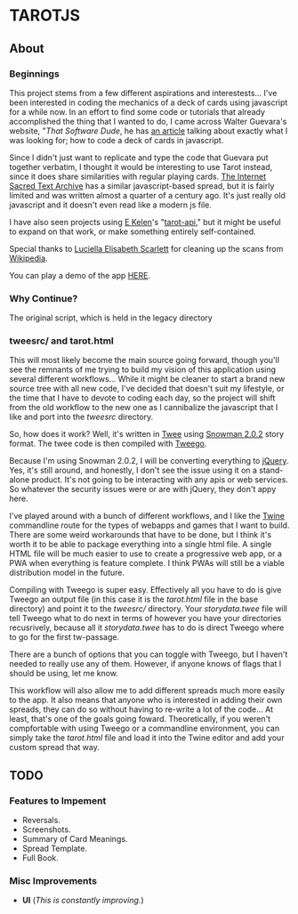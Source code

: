 # TAROTJS

## About

### Beginnings

This project stems from a few different aspirations and interestests... I've been interested in coding the mechanics of a deck of cards using javascript for a while now. In an effort to find some code or tutorials that already accomplished the thing that I wanted to do, I came across Walter Guevara's website, "*That Software Dude*, he has [an article](https://www.thatsoftwaredude.com/content/6196/coding-a-card-deck-in-javascript) talking about exactly what I was looking for; how to code a deck of cards in javascript.

Since I didn't just want to replicate and type the code that Guevara put together verbatim, I thought it would be interesting to use Tarot instead, since it does share similarities with regular playing cards. [The Internet Sacred Text Archive](https://www.sacred-texts.com/tarot/pkt/tarot0.htm) has a similar javascript-based spread, but it is fairly limited and was written almost a quarter of a century ago. It's just really old javascript and it doesn't even read like a modern js file.

I have also seen projects using [E Kelen](https://github.com/ekelen)'s "[tarot-api](https://github.com/ekelen/tarot-api)," but it might be useful to expand on that work, or make something entirely self-contained.

Special thanks to [Luciella Elisabeth Scarlett](https://luciellaes.itch.io/rider-waite-smith-tarot-cards-cc0) for cleaning up the scans from [Wikipedia](https://en.wikipedia.org/wiki/Rider%E2%80%93Waite_Tarot).

You can play a demo of the app [HERE](https://berkough.itch.io/tarotjs).

### Why Continue?

The original script, which is held in the legacy directory

### tweesrc/ and tarot.html

This will most likely become the main source going forward, though you'll see the remnants of me trying to build my vision of this application using several different workflows... While it might be cleaner to start a brand new source tree with all new code, I've decided that doesn't suit my lifestyle, or the time that I have to devote to coding each day, so the project will shift from the old workflow to the new one as I cannibalize the javascript that I like and port into the *tweesrc* directory.

So, how does it work? Well, it's written in [Twee](https://twinery.org/cookbook/terms/terms_twee.html) using [Snowman 2.0.2](https://videlais.github.io/snowman/#/) story format. The twee code is then compiled with [Tweego](https://www.motoslave.net/tweego/).

Because I'm using Snowman 2.0.2, I will be converting everything to [jQuery](https://jquery.com/). Yes, it's still around, and honestly, I don't see the issue using it on a stand-alone product. It's not going to be interacting with any apis or web services. So whatever the security issues were or are with jQuery, they don't appy here.

I've played around with a bunch of different workflows, and I like the [Twine](https://twinery.org) commandline route for the types of webapps and games that I want to build. There are some weird workarounds that have to be done, but I think it's worth it to be able to package everything into a single html file. A single HTML file will be much easier to use to create a progressive web app, or a PWA when everything is feature complete. I think PWAs will still be a viable distribution model in the future.

Compiling with Tweego is super easy. Effectively all you have to do is give Tweego an output file (in this case it is the *tarot.html* file in the base directory) and point it to the *tweesrc/* directory. Your *storydata.twee* file will tell Tweego what to do next in terms of however you have your directories recusrively, because all it *storydata.twee* has to do is direct Tweego where to go for the first tw-passage.

There are a bunch of options that you can toggle with Tweego, but I haven't needed to really use any of them. However, if anyone knows of flags that I should be using, let me know.

This workflow will also allow me to add different spreads much more easily to the app. It also means that anyone who is interested in adding their own spreads, they can do so without having to re-write a lot of the code... At least, that's one of the goals going foward. Theoretically, if you weren't compfortable with using Tweego or a commandline environment, you can simply take the *tarot.html* file and load it into the Twine editor and add your custom spread that way.

## TODO

### Features to Impement

- Reversals.
- Screenshots.
- Summary of Card Meanings.
- Spread Template.
- Full Book.

### Misc Improvements

- **UI** (*This is constantly improving.*)
